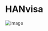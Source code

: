 # HANvisa
![image](https://github.com/user-attachments/assets/b2b68e17-fa7d-4134-8628-208b93d875f5)

